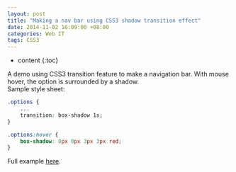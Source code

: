 ```yaml
---
layout: post
title: "Making a nav bar using CSS3 shadow transition effect"
date: 2014-11-02 16:09:00 +08:00
categories: Web IT
tags: CSS3
---
```


* content
{:toc}


A demo using CSS3 transition feature to make a navigation bar. With mouse hover, the option is surrounded by a shadow.  
Sample style sheet:  
```css
.options {
    ...
    transition: box-shadow 1s;
}

.options:hover {
    box-shadow: 0px 0px 3px 3px red;
}
```

Full example [here](https://eastmanjian.cn/js_demo/tiy.jsp?sample=https%3A%2F%2Feastmanjian.github.io%2FHTML_CSS_Demo%2Fcss3_transition_shadow.html).